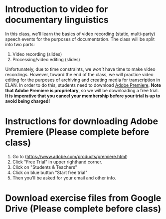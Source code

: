 # Introduction to video for documentary linguistics

In this class, we'll learn the basics of video recording (static, multi-party) speech events for the purposes of documentation. The class will be split into two parts: 

  1. Video recording (slides)
  1. Processing/video editing (slides)

Unfortunately, due to time constraints, we *won't* have time to make video recordings. However, toward the end of the class, we will practice video editing for the purposes of archiving and creating media for transcription in ELAN. In order to do this, students need to download [Adobe Premiere](https://www.adobe.com/products/premiere.html). **Note that Adobe Premiere is proprietary**, so we will be downloading a free trial. **It is imperative that you cancel your membership before your trial is up to avoid being charged!** 

# Instructions for downloading Adobe Premiere (Please complete before class)

1. Go to (https://www.adobe.com/products/premiere.html)
1. Click "Free Trial" in upper righthand corner. 
1. Click on "Students & Teachers" 
1. Click on blue button "Start free trial"
1. Then you'll be asked for your email and other info.

# Download exercise files from Google Drive (Please complete before class)
